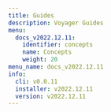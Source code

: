```yaml
---
title: Guides
description: Voyager Guides
menu:
  docs_v2022.12.11:
    identifier: concepts
    name: Concepts
    weight: 20
menu_name: docs_v2022.12.11
info:
  cli: v0.0.11
  installer: v2022.12.11
  version: v2022.12.11
---
```


